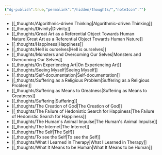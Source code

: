 ```yaml
---
{"dg-publish":true,"permalink":"/hidden/thoughts/","noteIcon":""}
---
```



- [[_thoughts/Algorithmic-driven Thinking\|Algorithmic-driven Thinking]]
- [[_thoughts/Divinity\|Divinity]]
- [[_thoughts/Great Art as a Referential Object Towards Human Nature\|Great Art as a Referential Object Towards Human Nature]]
- [[_thoughts/Happiness\|Happiness]]
- [[_thoughts/Hell is ourselves\|Hell is ourselves]]
- [[_thoughts/Monsters and Overcoming Our Selves\|Monsters and Overcoming Our Selves]]
- [[_thoughts/On Experiencing Art\|On Experiencing Art]]
- [[_thoughts/Seeing Myself\|Seeing Myself]]
- [[_thoughts/Self-documentation\|Self-documentation]]
- [[_thoughts/Suffering as a Religious Problem\|Suffering as a Religious Problem]]
- [[_thoughts/Suffering as Means to Greatness\|Suffering as Means to Greatness]]
- [[_thoughts/Suffering\|Suffering]]
- [[_thoughts/The Creation of God\|The Creation of God]]
- [[_thoughts/The Failure of Hedonistic Search for Happiness\|The Failure of Hedonistic Search for Happiness]]
- [[_thoughts/The Human's Animal Impulse\|The Human's Animal Impulse]]
- [[_thoughts/The Internet\|The Internet]]
- [[_thoughts/The Self\|The Self]]
- [[_thoughts/To see the Self\|To see the Self]]
- [[_thoughts/What I Learned in Therapy\|What I Learned in Therapy]]
- [[_thoughts/What It Means to be Human\|What It Means to be Human]]

